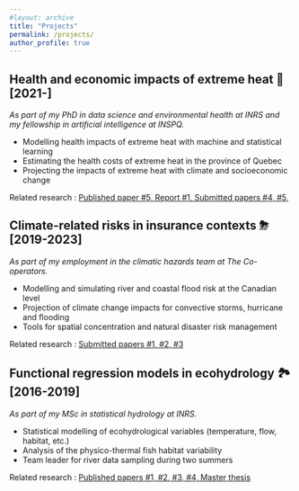 ```yaml
---
#layout: archive
title: "Projects"
permalink: /projects/
author_profile: true
---
```


Health and economic impacts of extreme heat 🌇 [2021-]
-------------------

*As part of my PhD in data science and environmental health at INRS and my fellowship in artificial intelligence at INSPQ.*

- Modelling health impacts of extreme heat with machine and statistical learning
- Estimating the health costs of extreme heat in the province of Quebec
- Projecting the impacts of extreme heat with climate and socioeconomic change

Related research : [Published paper #5, Report #1, Submitted papers #4, #5, ](https://jeremieboudreault.github.io/research/)


Climate-related risks in insurance contexts ⛈ [2019-2023] 
-------------------

*As part of my employment in the climatic hazards team at The Co-operators.*

- Modelling and simulating river and coastal flood risk at the Canadian level
- Projection of climate change impacts for convective storms, hurricane and flooding
- Tools for spatial concentration and natural disaster risk management

Related research : [Submitted papers #1, #2, #3](https://jeremieboudreault.github.io/research/)


Functional regression models in ecohydrology 🏞 [2016-2019] 
------------------ 

*As part of my MSc in statistical hydrology at INRS.*

- Statistical modelling of ecohydrological variables (temperature, flow, habitat, etc.)
- Analysis of the physico-thermal fish habitat variability
- Team leader for river data sampling during two summers

Related research : [Published papers #1, #2, #3, #4, Master thesis](https://jeremieboudreault.github.io/research/)